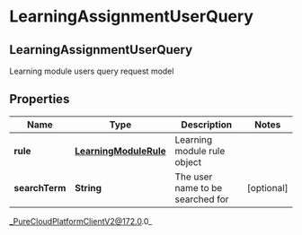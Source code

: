 # LearningAssignmentUserQuery

## LearningAssignmentUserQuery
Learning module users query request model

## Properties

|Name | Type | Description | Notes|
|------------ | ------------- | ------------- | -------------|
| **rule** | [**LearningModuleRule**](LearningModuleRule) | Learning module rule object | |
| **searchTerm** | **String** | The user name to be searched for | [optional] |



_PureCloudPlatformClientV2@172.0.0_
